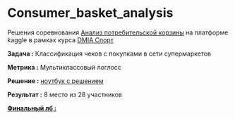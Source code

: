 # Consumer_basket_analysis

Решения соревнования [Анализ потребительской корзины](https://www.kaggle.com/c/dmia-sport-2019-fall-competition-1) на платформе kaggle  в рамках курса [DMIA Спорт](http://dmia.space/)

**Задача :** Классификация чеков с покупками в сети супермаркетов

**Метрика :** Мультиклассовый логлосс

**Решение :** [ноутбук с решением]()

**Результат :** 8 место из 28 участников

[**Финальный лб :**](https://www.kaggle.com/c/dmia-sport-2019-fall-competition-1/leaderboard)
